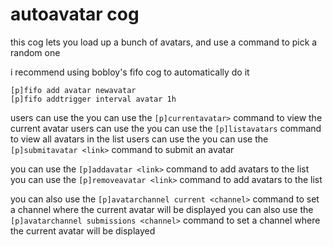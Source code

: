 # autoavatar cog

this cog lets you load up a bunch of avatars, and use a command to pick a random one

i recommend using bobloy's fifo cog to automatically do it 

```
[p]fifo add avatar newavatar
[p]fifo addtrigger interval avatar 1h
```

users can use the you can use the `[p]currentavatar>` command to view the current avatar
users can use the you can use the `[p]listavatars` command to view all avatars in the list
users can use the you can use the `[p]submitavatar <link>` command to submit an avatar

you can use the `[p]addavatar <link>` command to add avatars to the list
you can use the `[p]removeavatar <link>` command to add avatars to the list

you can also use the `[p]avatarchannel current <channel>` command to set a channel where the current avatar will be displayed
you can also use the `[p]avatarchannel submissions <channel>` command to set a channel where the current avatar will be displayed
